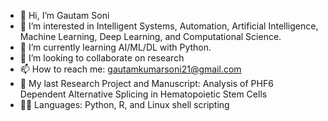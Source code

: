 - 👋 Hi, I’m Gautam Soni
- 👀 I’m interested in Intelligent Systems, Automation, Artificial Intelligence, Machine Learning, Deep Learning, and Computational Science.
- 🌱 I’m currently learning AI/ML/DL with Python.
- 💞️ I’m looking to collaborate on research
- 📫 How to reach me: gautamkumarsoni21@gmail.com
- 🔬 My last Research Project and Manuscript: Analysis of PHF6 Dependent Alternative Splicing in Hematopoietic Stem Cells
- 👨‍💻 Languages: Python, R, and Linux shell scripting
<!---
gsoni1/gsoni1 is a ✨ special ✨ repository because its `README.md` (this file) appears on your GitHub profile.
You can click the Preview link to take a look at your changes.
--->
